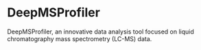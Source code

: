 # DeepMSProfiler
DeepMSProfiler, an innovative data analysis tool focused on liquid chromatography mass spectrometry (LC-MS) data. 
